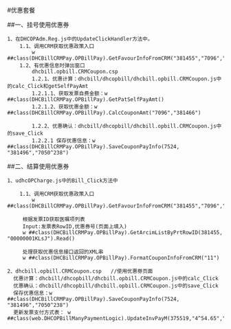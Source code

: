 #优惠套餐

##一、挂号使用优惠券

	1、在DHCOPAdm.Reg.js中的UpdateClickHandler方法中。
		1.1、调用CRM获取优惠政策入口
		 	w ##class(DHCBillCRMPay.OPBillPay).GetFavourInfoFromCRM("381455","7096","00000001KLsJ")
		1.2、有优惠信息时弹出窗口
			dhcbill.opbill.CRMCoupon.csp
			1.2.1、优惠计算：dhcbill/dhcopbill/dhcbill.opbill.CRMCoupon.js中的calc_Click和getSelfPayAmt
			1.2.1.1、获取发票自费金额：w ##class(DHCBillCRMPay.OPBillPay).GetPatSelfPayAmt()
			1.2.1.2、获取优惠金额：w ##class(DHCBillCRMPay.OPBillPay).CalcCouponAmt("7096","381466")
			
      		1.2.2、优惠确认：dhcbill/dhcopbill/dhcbill.opbill.CRMCoupon.js中的save_Click
			1.2.2.1 保存优惠信息：w ##class(DHCBillCRMPay.OPBillPay).SaveCouponPayInfo(7524, "381496","7050^238")
	
##二、结算使用优惠券

	1、udhcOPCharge.js中的Bill_Click方法中

		1.1、调用CRM获取优惠政策入口
		 	w ##class(DHCBillCRMPay.OPBillPay).GetFavourInfoFromCRM("381455","7096","00000001KLsJ")
	
		 根据发票ID获取医嘱项列表
		 Input:发票表RowID,优惠券号(页面上填入)
		 w ##class(DHCBillCRMPay.OPBillPay).GetArcimListByPrtRowID(381455, "00000001KLsJ").Read()
	
		 处理获取优惠信息接口返回的XML串
		 w ##class(DHCBillCRMPay.OPBillPay).FormatCouponInfoFromCRM("11")
	
	2、dhcbill.opbill.CRMCoupon.csp   //使用优惠劵页面
	  优惠计算：dhcbill/dhcopbill/dhcbill.opbill.CRMCoupon.js中的calc_Click
      优惠确认：dhcbill/dhcopbill/dhcbill.opbill.CRMCoupon.js中的save_Click
	  保存优惠信息：w ##class(DHCBillCRMPay.OPBillPay).SaveCouponPayInfo(7524, "381496","7050^238")
	  更新发票支付方式表： w ##class(web.DHCOPBillManyPaymentLogic).UpdateInvPayM(375519,"4^54.65","N^7050^238^101100002773")